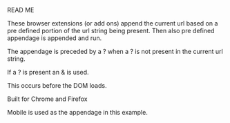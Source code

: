 READ ME

These browser extensions (or add ons) append the current url based on a pre defined portion of the url string being present. Then also pre defined appendage is appended and run.

The appendage is preceded by a ? when a ? is not present in the current url string.

If a ? is present an & is used.

This occurs before the DOM loads.

Built for Chrome and Firefox

Mobile is used as the appendage in this example.
